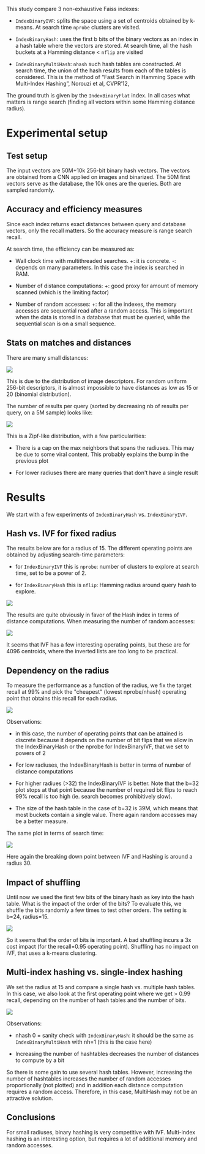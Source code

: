 
This study compare 3 non-exhaustive Faiss indexes: 

* `IndexBinaryIVF`: splits the space using a set of centroids obtained by k-means. At search time `nprobe` clusters are visited.

* `IndexBinaryHash`: uses the first b bits of the binary vectors as an index in a hash table where the vectors are stored. At search time, all the hash buckets at a Hamming distance < `nflip` are visited

* `IndexBinaryMultiHash`: `nhash` such hash tables are constructed. At search time, the union of the hash results from each of the tables is considered. This is the method of “Fast Search in Hamming Space with Multi-Index Hashing”, Norouzi et al, CVPR’12, 

The ground truth is given by the `IndexBinaryFlat` index.
In all cases what matters is range search (finding all vectors within some Hamming distance radius).

# Experimental setup

## Test setup

The input vectors are 50M+10k 256-bit binary hash vectors.
The vectors are obtained from a CNN applied on images and binarized. 
The 50M first vectors serve as the database, the 10k ones are the queries. Both are sampled randomly.

## Accuracy and efficiency measures

Since each index returns exact distances between query and database vectors, only the recall matters. So the accuracy measure is range search recall. 

At search time, the efficiency can be measured as: 

- Wall clock time with multithreaded searches. +: it is concrete. -: depends on many parameters. In this case the index is searched in RAM.

- Number of distance computations: +: good proxy for amount of memory scanned (which is the limiting factor)

- Number of random accesses: +: for all the indexes, the memory accesses are sequential read after a random access. This is important when the data is stored in a database that must be queried, while the sequential scan is on a small sequence. 


## Stats on matches and distances

There are many small distances:

![](img/binhash/distance_hist.png)

This is due to the distribution of image descriptors. For random uniform 256-bit descriptors, it is almost impossible to have distances as low as 15 or 20 (binomial distribution).

The number of results per query (sorted by decreasing nb of results per query, on a 5M sample) looks like:

![](img/binhash/zipf.png)

This is a Zipf-like distribution, with a few particularities: 

* There is a cap on the max neighbors that spans the radiuses. This may be due to some viral content. This probably explains the bump in the previous plot

* For lower radiuses there are many queries that don't have a single result 

# Results

We start with a few experiments of `IndexBinaryHash` vs. `IndexBinaryIVF`.

## Hash vs. IVF for fixed radius

The results below are for a radius of 15. The different operating points are obtained by adjusting search-time parameters: 

- for `IndexBinaryIVF` this is `nprobe`: number of clusters to explore at search time, set to be a power of 2.

- for `IndexBinaryHash` this is `nflip`: Hamming radius around query hash to explore.

![](img/binhash/distcomp.png)

The results are quite obviously in favor of the Hash index in terms of distance computations. When measuring the number of random accesses: 

![](img/binhash/randacc.png)

It seems that IVF has a few interesting operating points, but these are for 4096 centroids, where the inverted lists are too long to be practical.

## Dependency on the radius

To measure the performance as a function of the radius, we fix the target recall at 99% and pick the "cheapest" (lowest nprobe/nhash) operating point that obtains this recall for each radius.

![](img/binhash/distcom_f_radius.png)

Observations: 

- in this case, the number of operating points that can be attained is discrete because it depends on the number of bit flips that we allow in the IndexBinaryHash or the nprobe for IndexBinaryIVF, that we set to powers of 2

- For low radiuses, the IndexBinaryHash is better in terms of number of distance computations

- For higher radiues (>32) the IndexBinaryIVF is better. Note that the b=32 plot stops at that point because the number of required bit flips to reach 99% recall is too high (ie. search becomes prohibitively slow).

- The size of the hash table in the case of b=32 is 39M, which means that most buckets contain a single value. There again random accesses may be a better measure.

The same plot in terms of search time:

![](img/binhash/t_f_radius.png)

Here again the breaking down point between IVF and Hashing is around a radius 30.

## Impact of shuffling 

Until now we used the first few bits of the binary hash as key into the hash table. What is the impact of the order of the bits? To evaluate this, we shuffle the bits randomly a few times to test other orders. 
The setting is b=24, radius=15.

![](img/binhash/shuffle.png)

So it seems that the order of bits **is** important. A bad shuffling incurs a 3x cost impact (for the recall=0.95 operating point).
Shuffling has no impact on IVF, that uses a k-means clustering.

## Multi-index hashing vs. single-index hashing

We set the radius at 15 and compare a single hash vs. multiple hash tables. 
In this case, we also look at the first operating point where we get > 0.99 recall, depending on the number of hash tables and the number of bits.

![](img/binhash/eval_multiindex.png)

Observations: 

- nhash 0 = sanity check with `IndexBinaryHash`: it should be the same as `IndexBinaryMultiHash` with nh=1 (this is the case here)

- Increasing the number of hashtables decreases the number of distances to compute by a bit

So there is some gain to use several hash tables. However, increasing the number of hashtables increases the number of random accesses proportionally (not plotted) and in addition each distance computation requires a random access. Therefore, in this case, MultiHash may not be an attractive solution.

## Conclusions

For small radiuses, binary hashing is very competitive with IVF. 
Multi-index hashing is an interesting option, but requires a lot of additional memory and random accesses.
